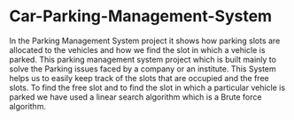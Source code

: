 # Car-Parking-Management-System
In the Parking Management System project it shows how parking slots are allocated to the vehicles and how we find the slot in which a vehicle is parked. This parking management system project which is built mainly to solve the Parking issues faced by a company or an institute. This System helps us to easily keep track of the slots that are occupied and the free slots. To find the free slot and to find the slot in which a particular vehicle is parked we have used a linear search algorithm which is a Brute force algorithm.
